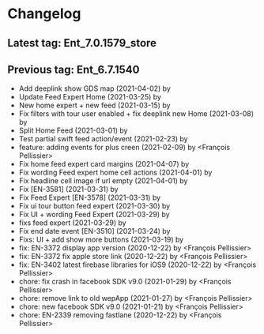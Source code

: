 # Changelog
## Latest tag: Ent_7.0.1579_store
## Previous tag: Ent_6.7.1540
* Add deeplink show GDS map (2021-04-02) by <Jr>
* Update Feed Expert Home (2021-03-25) by <Jr>
* New home expert + new feed (2021-03-15) by <Jr>
* Fix filters with tour user enabled + fix deeplink new Home (2021-03-08) by <Jr>
* Split Home Feed (2021-03-01) by <Jr>
* Test partial swift feed action/event (2021-02-23) by <Jr>
* feature: adding events for plus creen (2021-02-09) by <François Pellissier>
* Fix home feed expert card margins (2021-04-07) by <Jr>
* Fix wording Feed expert home cell actions (2021-04-01) by <Jr>
* Fix headline cell image if url empty (2021-04-01) by <Jr>
* Fix [EN-3581] (2021-03-31) by <Jr>
* Fix Feed Expert [EN-3578] (2021-03-31) by <Jr>
* Fix ui tour button feed expert (2021-03-30) by <Jr>
* Fix UI + wording Feed Expert (2021-03-29) by <Jr>
* fixs feed expert (2021-03-29) by <Jr>
* Fix end date event [EN-3510] (2021-03-24) by <Jr>
* Fixs: UI + add show more buttons (2021-03-19) by <Jr>
* fix: EN-3372 display app version (2020-12-22) by <François Pellissier>
* fix: EN-3372 fix apple store link (2020-12-22) by <François Pellissier>
* fix: EN-3402 latest firebase libraries for iOS9 (2020-12-22) by <François Pellissier>
* chore: fix crash in facebook SDK v9.0 (2021-01-29) by <François Pellissier>
* chore: remove link to old wepApp (2021-01-27) by <François Pellissier>
* chore: new facebook SDK v9.0 (2021-01-21) by <François Pellissier>
* chore: EN-2339 removing fastlane (2020-12-22) by <François Pellissier>
